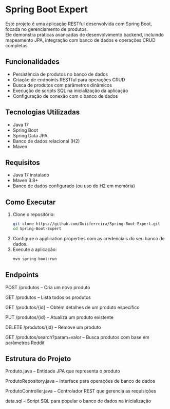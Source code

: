 # Spring Boot Expert

Este projeto é uma aplicação RESTful desenvolvida com Spring Boot, focada no gerenciamento de produtos.  
Ele demonstra práticas avançadas de desenvolvimento backend, incluindo mapeamento JPA, integração com banco de dados e operações CRUD completas.

## Funcionalidades

- Persistência de produtos no banco de dados
- Criação de endpoints RESTful para operações CRUD
- Busca de produtos com parâmetros dinâmicos
- Execução de scripts SQL na inicialização da aplicação
- Configuração de conexão com o banco de dados

## Tecnologias Utilizadas

- Java 17
- Spring Boot
- Spring Data JPA
- Banco de dados relacional (H2)
- Maven

##  Requisitos

- Java 17 instalado
- Maven 3.8+
- Banco de dados configurado (ou uso do H2 em memória)

## Como Executar

1. Clone o repositório:
   ```bash
   git clone https://github.com/Guiiferreira/Spring-Boot-Expert.git
   cd Spring-Boot-Expert
2. Configure o application.properties com as credenciais do seu banco de dados.
3. Execute a aplicação:
   ```bash
   mvn spring-boot:run
   
  ## Endpoints
POST /produtos – Cria um novo produto

GET /produtos – Lista todos os produtos

GET /produtos/{id} – Obtém detalhes de um produto específico

PUT /produtos/{id} – Atualiza um produto existente

DELETE /produtos/{id} – Remove um produto

GET /produtos/search?param=valor – Busca produtos com base em parâmetros
Reddit

## Estrutura do Projeto
Produto.java – Entidade JPA que representa o produto

ProdutoRepository.java – Interface para operações de banco de dados

ProdutoController.java – Controlador REST que gerencia as requisições

data.sql – Script SQL para popular o banco de dados na inicialização
